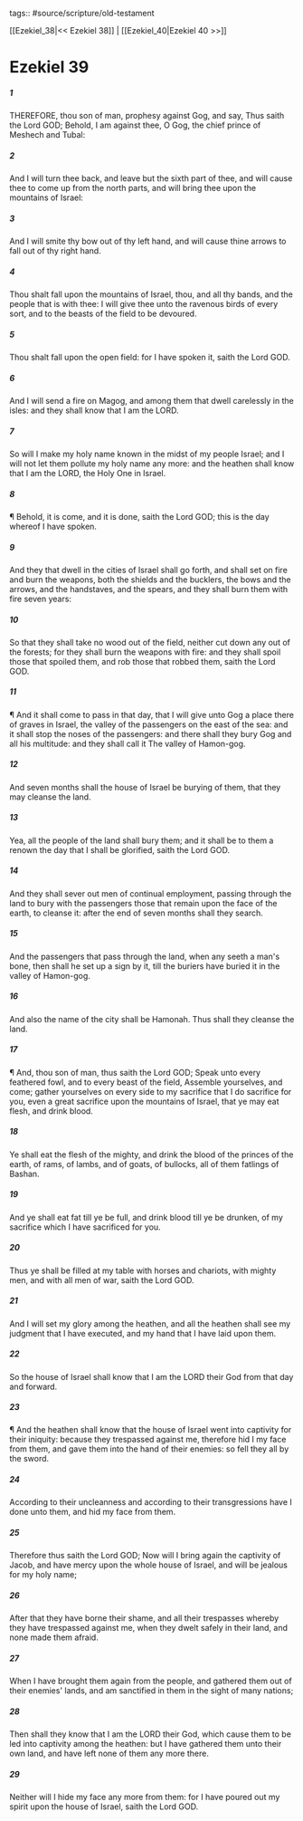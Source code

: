 tags:: #source/scripture/old-testament

[[Ezekiel_38|<< Ezekiel 38]] | [[Ezekiel_40|Ezekiel 40 >>]]

# Ezekiel 39

##### 1

THEREFORE, thou son of man, prophesy against Gog, and say, Thus saith the Lord GOD; Behold, I am against thee, O Gog, the chief prince of Meshech and Tubal:

##### 2

And I will turn thee back, and leave but the sixth part of thee, and will cause thee to come up from the north parts, and will bring thee upon the mountains of Israel:

##### 3

And I will smite thy bow out of thy left hand, and will cause thine arrows to fall out of thy right hand.

##### 4

Thou shalt fall upon the mountains of Israel, thou, and all thy bands, and the people that is with thee: I will give thee unto the ravenous birds of every sort, and to the beasts of the field to be devoured.

##### 5

Thou shalt fall upon the open field: for I have spoken it, saith the Lord GOD.

##### 6

And I will send a fire on Magog, and among them that dwell carelessly in the isles: and they shall know that I am the LORD.

##### 7

So will I make my holy name known in the midst of my people Israel; and I will not let them pollute my holy name any more: and the heathen shall know that I am the LORD, the Holy One in Israel.

##### 8

¶ Behold, it is come, and it is done, saith the Lord GOD; this is the day whereof I have spoken.

##### 9

And they that dwell in the cities of Israel shall go forth, and shall set on fire and burn the weapons, both the shields and the bucklers, the bows and the arrows, and the handstaves, and the spears, and they shall burn them with fire seven years:

##### 10

So that they shall take no wood out of the field, neither cut down any out of the forests; for they shall burn the weapons with fire: and they shall spoil those that spoiled them, and rob those that robbed them, saith the Lord GOD.

##### 11

¶ And it shall come to pass in that day, that I will give unto Gog a place there of graves in Israel, the valley of the passengers on the east of the sea: and it shall stop the noses of the passengers: and there shall they bury Gog and all his multitude: and they shall call it The valley of Hamon-gog.

##### 12

And seven months shall the house of Israel be burying of them, that they may cleanse the land.

##### 13

Yea, all the people of the land shall bury them; and it shall be to them a renown the day that I shall be glorified, saith the Lord GOD.

##### 14

And they shall sever out men of continual employment, passing through the land to bury with the passengers those that remain upon the face of the earth, to cleanse it: after the end of seven months shall they search.

##### 15

And the passengers that pass through the land, when any seeth a man's bone, then shall he set up a sign by it, till the buriers have buried it in the valley of Hamon-gog.

##### 16

And also the name of the city shall be Hamonah. Thus shall they cleanse the land.

##### 17

¶ And, thou son of man, thus saith the Lord GOD; Speak unto every feathered fowl, and to every beast of the field, Assemble yourselves, and come; gather yourselves on every side to my sacrifice that I do sacrifice for you, even a great sacrifice upon the mountains of Israel, that ye may eat flesh, and drink blood.

##### 18

Ye shall eat the flesh of the mighty, and drink the blood of the princes of the earth, of rams, of lambs, and of goats, of bullocks, all of them fatlings of Bashan.

##### 19

And ye shall eat fat till ye be full, and drink blood till ye be drunken, of my sacrifice which I have sacrificed for you.

##### 20

Thus ye shall be filled at my table with horses and chariots, with mighty men, and with all men of war, saith the Lord GOD.

##### 21

And I will set my glory among the heathen, and all the heathen shall see my judgment that I have executed, and my hand that I have laid upon them.

##### 22

So the house of Israel shall know that I am the LORD their God from that day and forward.

##### 23

¶ And the heathen shall know that the house of Israel went into captivity for their iniquity: because they trespassed against me, therefore hid I my face from them, and gave them into the hand of their enemies: so fell they all by the sword.

##### 24

According to their uncleanness and according to their transgressions have I done unto them, and hid my face from them.

##### 25

Therefore thus saith the Lord GOD; Now will I bring again the captivity of Jacob, and have mercy upon the whole house of Israel, and will be jealous for my holy name;

##### 26

After that they have borne their shame, and all their trespasses whereby they have trespassed against me, when they dwelt safely in their land, and none made them afraid.

##### 27

When I have brought them again from the people, and gathered them out of their enemies' lands, and am sanctified in them in the sight of many nations;

##### 28

Then shall they know that I am the LORD their God, which cause them to be led into captivity among the heathen: but I have gathered them unto their own land, and have left none of them any more there.

##### 29

Neither will I hide my face any more from them: for I have poured out my spirit upon the house of Israel, saith the Lord GOD.
